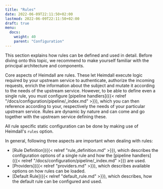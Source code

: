 ```yaml
---
title: "Rules"
date: 2022-06-09T22:11:50+02:00
lastmod: 2022-06-09T22:11:50+02:00
draft: true
menu: 
  docs:
    weight: 40
    parent: "Configuration"
---
```


This section explains how rules can be defined and used in detail. Before diving onto this topic, we recommend to make yourself familiar with the principal architecture and components.

Core aspects of Heimdall are rules. These let Heimdall execute logic required by your upstream service to authenticate, authorize the incoming requests, enrich the information about the subject and mutate it according to the needs of the upstream service. However, to be able to define even a single rule, you must configure [pipeline handlers]({{< relref "/docs/configuration/pipeline/_index.md" >}}), which you can then reference according to your, respectively the needs of your particular upstream service. Rules are dynamic by nature and can come and go together with the upstream service defining these.

All rule specific static configuration can be done by making use of Heimdall's `rules` option.

In general, following three aspects are important when dealing with rules:

* [Rule Definition]({{< relref "rule_definition.md" >}}), which describes the configuration options of a single rule and how the [pipeline handlers]({{< relref "/docs/configuration/pipeline/_index.md" >}}) are used.
* [Providers]({{< relref "providers.md" >}}), which describes available options on how rules can be loaded.
* [Default Rule]({{< relref "default_rule.md" >}}), which describes, how the default rule can be configured and used.

